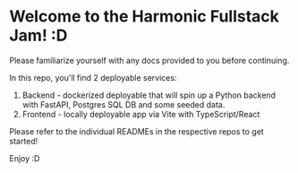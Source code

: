 # Welcome to the Harmonic Fullstack Jam! :D

Please familiarize yourself with any docs provided to you before continuing.

In this repo, you'll find 2 deployable services:
1. Backend - dockerized deployable that will spin up a Python backend with FastAPI, Postgres SQL DB and some seeded data.
2. Frontend - locally deployable app via Vite with TypeScript/React

Please refer to the individual READMEs in the respective repos to get started!

Enjoy :D
